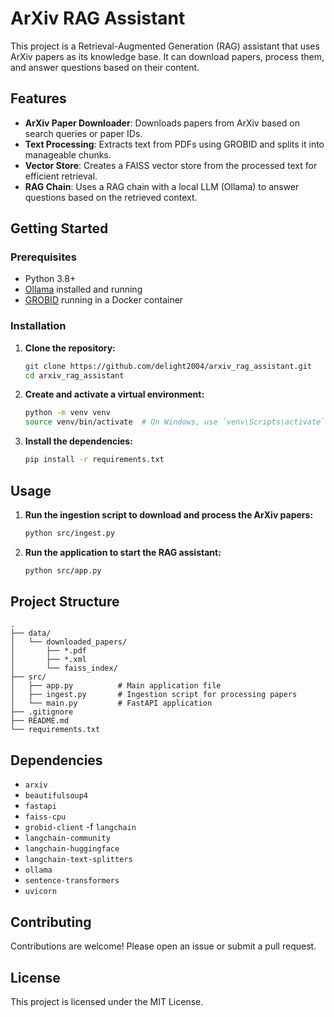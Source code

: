 # ArXiv RAG Assistant

This project is a Retrieval-Augmented Generation (RAG) assistant that uses ArXiv papers as its knowledge base. It can download papers, process them, and answer questions based on their content.

## Features

-   **ArXiv Paper Downloader**: Downloads papers from ArXiv based on search queries or paper IDs.
-   **Text Processing**: Extracts text from PDFs using GROBID and splits it into manageable chunks.
-   **Vector Store**: Creates a FAISS vector store from the processed text for efficient retrieval.
-   **RAG Chain**: Uses a RAG chain with a local LLM (Ollama) to answer questions based on the retrieved context.

## Getting Started

### Prerequisites

-   Python 3.8+
-   [Ollama](https://ollama.ai/) installed and running
-   [GROBID](https://grobid.readthedocs.io/en/latest/Grobid-docker/) running in a Docker container

### Installation

1.  **Clone the repository:**

    ```bash
    git clone https://github.com/delight2004/arxiv_rag_assistant.git
    cd arxiv_rag_assistant
    ```

2.  **Create and activate a virtual environment:**

    ```bash
    python -m venv venv
    source venv/bin/activate  # On Windows, use `venv\Scripts\activate`
    ```

3.  **Install the dependencies:**

    ```bash
    pip install -r requirements.txt
    ```

## Usage

1.  **Run the ingestion script to download and process the ArXiv papers:**

    ```bash
    python src/ingest.py
    ```

2.  **Run the application to start the RAG assistant:**

    ```bash
    python src/app.py
    ```

## Project Structure

```
.
├── data/
│   └── downloaded_papers/
│       ├── *.pdf
│       ├── *.xml
│       └── faiss_index/
├── src/
│   ├── app.py          # Main application file
│   ├── ingest.py       # Ingestion script for processing papers
│   └── main.py         # FastAPI application
├── .gitignore
├── README.md
└── requirements.txt
```

## Dependencies

-   `arxiv`
-   `beautifulsoup4`
-   `fastapi`
-   `faiss-cpu`
-   `grobid-client`
-f   `langchain`
-   `langchain-community`
-   `langchain-huggingface`
-   `langchain-text-splitters`
-   `ollama`
-   `sentence-transformers`
-   `uvicorn`

## Contributing

Contributions are welcome! Please open an issue or submit a pull request.

## License

This project is licensed under the MIT License.
